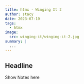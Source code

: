 ```yaml
---
title: htmx - Winging It 2
author: stacy
date: 2023-07-10
tags:
  - htmx
image:
  src: winging-it/winging-it-2.jpg
summary: |
  ...
---
```



## Headline

Show Notes here
